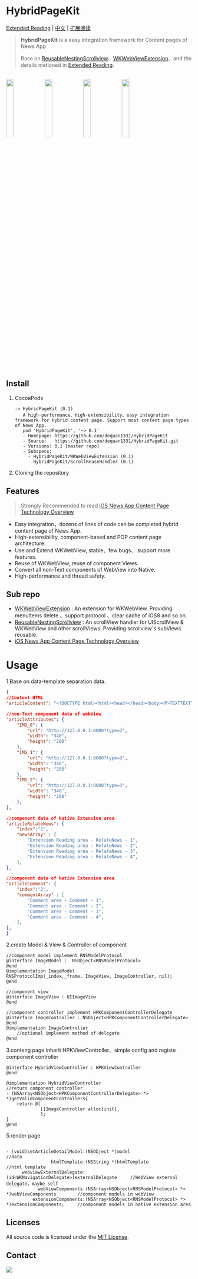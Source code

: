 # HybridPageKit

[Extended Reading](https://dequan1331.github.io/index-en.html) | [中文](./README-CN.md) | [扩展阅读](https://dequan1331.github.io/)

>**HybridPageKit** is a easy integration framework for Content pages of News App
>
>Base on [ReusableNestingScrollview](https://github.com/dequan1331/ReusableNestingScrollview)、[WKWebViewExtension](https://github.com/dequan1331/WKWebViewExtension)、and the details metioned in [Extended Reading](https://dequan1331.github.io/index-en.html).

<br>
<div>
<img src="https://raw.githubusercontent.com/dequan1331/HybridPageKit/master/README-IMAGE/Hybrid.gif" width="20%">
<img src="https://raw.githubusercontent.com/dequan1331/HybridPageKit/master/README-IMAGE/Short.gif" width="20%">
<img src="https://raw.githubusercontent.com/dequan1331/HybridPageKit/master/README-IMAGE/Banner.gif" width="20%">
<img src="https://raw.githubusercontent.com/dequan1331/HybridPageKit/master/README-IMAGE/Folded.gif" width="20%">
</div>


## Install

1.	CocoaPods
		
		-> HybridPageKit (0.1)
		   A high-performance、high-extensibility、easy integration framework for Hybrid content page. Support most content page types of News App.
		   pod 'HybridPageKit', '~> 0.1'
		   - Homepage: https://github.com/dequan1331/HybridPageKit
		   - Source:   https://github.com/dequan1331/HybridPageKit.git
		   - Versions: 0.1 [master repo]
		   - Subspecs:
		     - HybridPageKit/WKWebViewExtension (0.1)
		     - HybridPageKit/ScrollReuseHandler (0.1)
		    
2. Cloning the repository


##	Features

>	Strongly Recommended to read [iOS News App Content Page Technology Overview](https://dequan1331.github.io/index-en.html)

*	Easy integration，dozens of lines of code can be completed hybrid content page of News App.
*	High-extensibility, component-based and POP content page architecture.
*	Use and Extend WKWebView, stable、few bugs、 support more features.
*	Reuse of WKWebView, reuse of component Views.
* 	Convert all non-Text components of WebView into Native. 
*  	High-performance and thread safety.

##	Sub repo

*	[WKWebViewExtension](https://github.com/dequan1331/WKWebViewExtension) : An extension for WKWebView. Providing menuItems delete 、support protocol 、clear cache of iOS8 and so on.
* 	[ReusableNestingScrollview](https://github.com/dequan1331/ReusableNestingScrollview) : An scrollView handler for UIScrollView & WKWebView and other scrollViews. Providing scrollview`s subViews reusable.
*	[iOS News App Content Page Technology Overview](https://dequan1331.github.io/index-en.html)

#	Usage


1.Base on data-template separation data.
					
```json
{
//Content HTML
"articleContent": "<!DOCTYPE html><html><head></head><body><P>TEXTTEXTTEXTTEXTTEXTTEXT</P><P>{{IMG_0}}</P><P>TEXTTEXTTEXTTEXTTEXTTEXT</P><P>{{IMG_1}}</P><P>TEXTTEXTTEXTTEXTTEXTTEXT</P><P>{{IMG_2}}</P><P>The End</P></body></html>",

//non-Text component data of webView
"articleAttributes": {
	"IMG_0": {
	    "url": "http://127.0.0.1:8080?type=3",
	    "width": "340",
	    "height": "200"
	},
	"IMG_1": {
	    "url": "http://127.0.0.1:8080?type=3",
	    "width": "340",
	    "height": "200"
	},
	"IMG_2": {
	    "url": "http://127.0.0.1:8080?type=3",
	    "width": "340",
	    "height": "200"
	},
},  

//component data of Native Extension area
"articleRelateNews": {
    "index":"1",
    "newsArray" : [
        "Extension Reading area - RelateNews - 1",
        "Extension Reading area - RelateNews - 2",
        "Extension Reading area - RelateNews - 3",
        "Extension Reading area - RelateNews - 4",
    ],
}, 

//component data of Native Extension area
"articleComment": {
    "index":"2",
    "commentArray" : [
        "Comment area - Comment - 1",
        "Comment area - Comment - 2",
        "Comment area - Comment - 3",
        "Comment area - Comment - 4",
    ],
},  
}
```

2.create Model & View & Controller of component

```objc
//component model implement RNSModelProtocol 
@interface ImageModel :  NSObject<RNSModelProtocol>
@end
@implementation ImageModel
RNSProtocolImp(_index,_frame, ImageView, ImageController, nil);
@end

//component view
@interface ImageView : UIImageView
@end

//component controller implement HPKComponentControllerDelegate
@interface ImageController : NSObject<HPKComponentControllerDelegate>
@end
@implementation ImageController
	//optional implement method of delegate
@end
```

3.conteng page inherit HPKViewController、simple config and registe component controller
```objc
@interface HybridViewController : HPKViewController
@end

@implementation HybridViewController
//return component controller
- (NSArray<NSObject<HPKComponentControllerDelegate> *> *)getValidComponentControllers{
    return @[
             [[ImageController alloc]init],
             ];
}
@end
```

5.render page

```objc

- (void)setArticleDetailModel:(NSObject *)model                              //data
                 htmlTemplate:(NSString *)htmlTemplate                       //html template
      webviewExternalDelegate:(id<WKNavigationDelegate>)externalDelegate     //WebView external delegate，maybe self
            webViewComponents:(NSArray<NSObject<RNSModelProtocol> *> *)webViewComponents        //component models in webView
          extensionComponents:(NSArray<NSObject<RNSModelProtocol> *> *)extensionComponents;     //component models in native extension area

```

## Licenses

All source code is licensed under the [MIT License](https://github.com/dequan1331/HybridPageKit/blob/master/LICENSE).

## Contact

<img src="https://raw.githubusercontent.com/dequan1331/HybridPageKit/master/README-IMAGE/contact.png">


